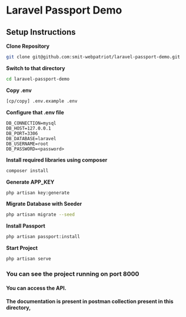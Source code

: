 # Laravel Passport Demo

## Setup Instructions

**Clone Repository**
```bash
git clone git@github.com:smit-webpatriot/laravel-passport-demo.git
```

**Switch to that directory**
```bash
cd laravel-passport-demo
```

**Copy .env**
```bash
[cp/copy] .env.example .env
```

**Configure that .env file**
```
DB_CONNECTION=mysql
DB_HOST=127.0.0.1
DB_PORT=3306
DB_DATABASE=laravel
DB_USERNAME=root
DB_PASSWORD=<password>
```

**Install required libraries using composer**
```bash
composer install
```

**Generate APP_KEY**
```bash
php artisan key:generate
```

**Migrate Database with Seeder**
```bash
php artisan migrate --seed
```

**Install Passport**
```bash
php artisan passport:install
```

**Start Project**
```bash
php artisan serve
```

### You can see the project running on port 8000
#### You can access the API.
#### The documentation is present in postman collection present in this directory,
